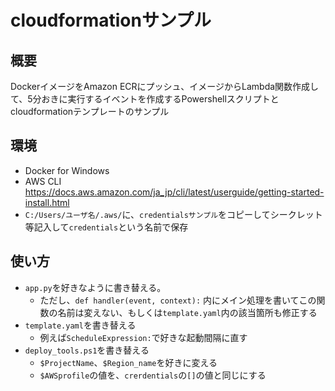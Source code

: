 # cloudformationサンプル

## 概要
DockerイメージをAmazon ECRにプッシュ、イメージからLambda関数作成して、5分おきに実行するイベントを作成するPowershellスクリプトとcloudformationテンプレートのサンプル

## 環境
* Docker for Windows
* AWS CLI https://docs.aws.amazon.com/ja_jp/cli/latest/userguide/getting-started-install.html
* `C:/Users/ユーザ名/.aws/`に、`credentialsサンプル`をコピーしてシークレット等記入して`credentials`という名前で保存

## 使い方
* `app.py`を好きなように書き替える。
    * ただし、`def handler(event, context):` 内にメイン処理を書いてこの関数の名前は変えない、もしくは`template.yaml`内の該当箇所も修正する
* `template.yaml`を書き替える
    * 例えば`ScheduleExpression:`で好きな起動間隔に直す
* `deploy_tools.ps1`を書き替える
    * `$ProjectName`、`$Region_name`を好きに変える
    * `$AWSprofile`の値を、`crerdentials`の`[]`の値と同じにする
